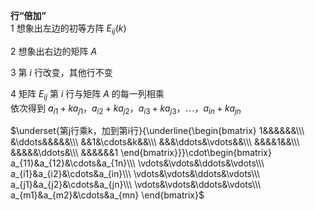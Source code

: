 **行“倍加”**    
1 想象出左边的初等方阵 $E_{ij}(k)$     
    
2 想象出右边的矩阵 $A$     
    
3 第 $i$ 行改变，其他行不变    
    
4 矩阵 $E_{ij}$ 第 $i$ 行与矩阵 $A$ 的每一列相乘    
依次得到 $a_{i1}+ka_{j1}，a_{i2}+ka_{j2}，    
a_{i3}+ka_{j3}，\cdots，a_{in}+ka_{jn}$     
    
 $\underset{第j行乘k，加到第i行}{\underline{\begin{bmatrix}    
1&&&&&&\\\     
&\ddots&&&&&\\\     
&&1&\cdots&k&&\\\     
&&&\ddots&\vdots&&\\\     
&&&&1&&\\\     
&&&&&\ddots&\\\     
&&&&&&1    
\end{bmatrix}}}\cdot\begin{bmatrix}    
a_{11}&a_{12}&\cdots&a_{1n}\\\ \vdots&\vdots&\ddots&\vdots\\\ a_{i1}&a_{i2}&\cdots&a_{in}\\\     
\vdots&\vdots&\ddots&\vdots\\\ a_{j1}&a_{j2}&\cdots&a_{jn}\\\ \vdots&\vdots&\ddots&\vdots\\\     
a_{m1}&a_{m2}&\cdots&a_{mn}    
\end{bmatrix}$     
